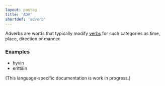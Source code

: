 ```yaml
---
layout: postag
title: 'ADV'
shortdef: 'adverb'
---
```


Adverbs are words that typically modify <a href="VERB.html">verbs</a>
for such categories as time, place, direction or manner.

### Examples

* hyvin
* erittäin

(This language-specific documentation is work in progress.)
